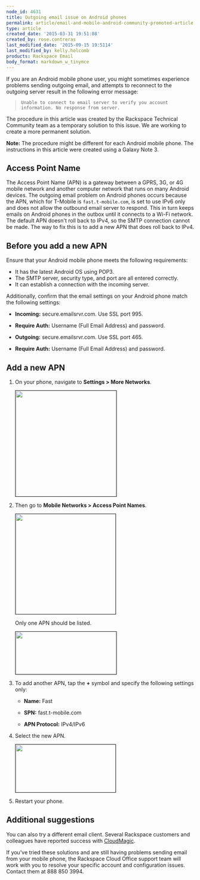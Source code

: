 ```yaml
---
node_id: 4631
title: Outgoing email issue on Android phones
permalink: article/email-and-mobile-android-community-promoted-article
type: article
created_date: '2015-03-31 19:51:08'
created_by: rose.contreras
last_modified_date: '2015-09-15 19:5114'
last_modified_by: kelly.holcomb
products: Rackspace Email
body_format: markdown_w_tinymce
---
```


If you are an Android mobile phone user, you might sometimes experience problems sending outgoing email, and attempts to reconnect to the outgoing server result in the following error message:

>`Unable to connect to email server to verify you account information. No response from server.`

The procedure in this article was created by the Rackspace Technical Community team as a temporary solution to this issue. We are working to create a more permanent solution. 

**Note:** The procedure might be different for each Android mobile phone. The instructions in this article were created using a Galaxy Note 3.

## Access Point Name 

The Access Point Name (APN) is a gateway between a GPRS, 3G, or 4G mobile network and another computer network that runs on many Android devices. The outgoing email problem on Android phones occurs because the APN, which for T-Mobile is `fast.t-mobile.com`, is set to use IPv6 only and does not allow the outbound email server to respond. This in turn keeps emails on Android phones in the outbox until it connects to a Wi-Fi network. The default APN doesn't roll back to IPv4, so the SMTP connection cannot be made. The way to fix this is to add a new APN that does roll back to IPv4.

## Before you add a new APN

Ensure that your Android mobile phone meets the following requirements:

- It has the latest Android OS using POP3.
- The SMTP server, security type, and port are all entered correctly.
- It can establish a connection with the incoming server.

Additionally, confirm that the email settings on your Android phone match the following settings:

- **Incoming:** secure.emailsrvr.com. Use SSL port 995.

- **Require Auth:** Username (Full Email Address) and password.

- **Outgoing:** secure.emailsrvr.com. Use SSL port 465.

- **Require Auth:** Username (Full Email Address) and password.

## Add a new APN

1. On your phone, navigate to **Settings > More Networks**.

    <img src="/knowledge_center/sites/default/files/field/image/1710-4631_1_2.png" width="270" height="283" border="1" alt=""  />

2. Then go to **Mobile Networks > Access Point Names**.

    <img src="/knowledge_center/sites/default/files/field/image/1710-4631_2_1.png" width="268" height="268" border="1" alt=""  />

    Only one APN should be listed.
    
    <img src="/knowledge_center/sites/default/files/field/image/1710-4631_3_1.png" width="270" height="114" border="1" alt=""  />

3. To add another APN, tap the **&#43;** symbol and specify the following settings only:

    - **Name:** Fast
	
    - **SPN:** fast.t-mobile.com
	
    - **APN Protocol:** IPv4/IPv6

4. Select the new APN.

    <img src="/knowledge_center/sites/default/files/field/image/1710-4631_4_1.png" width="268" height="128" border="1" alt=""  />
	
5. Restart your phone.

## Additional suggestions

You can also try a different email client. Several Rackspace customers and colleagues have reported success with [CloudMagic](https://cloudmagic.com).

If you've tried these solutions and are still having problems sending email from your mobile phone, the Rackspace Cloud Office support team will work with you to resolve your specific account and configuration issues. Contact them at 888 850 3994.
